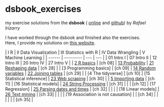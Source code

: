 # dsbook_exercises
my exercise solutions from the **dsbook** (
[online](https://rafalab.github.io/dsbook) and
[github](https://github.com/rafalab/dsbook))
by *Rafael Irizarry*



I have worked through the dsbook and finished also the exercises.   
Here, I provide my solutions on [this website](https://braunschweig.github.io/dsbook_exercises/).

| I R    |    II Data Visualization | III Statistics with R | IV Data Wrangling | V Machine Learning |
| ------  | --------- | --- |  --- |
| 01 Intro I  | 07 Intro II | 12 Intro III | 20 Intro IV | 27 Intro V |
| [2 R basics](ex_02_r_basics.html) |  [ch 08] | [13 Probability](ex_13_probability.html) | [21 Reshaping data](ex_21_reshaping_data.html) | [ch 28] |
| [3 Programming basics]  |  [ch 09] | [14 Random variables](ex_14_random_variables.html) | [22 Joining tables](ex_22_joining_tables.html)    | [ch 29] |
| [4 The tidyverse]  |  [ch 10] | [15 Statistical inference] | [23 Web scraping](ex_23_web_scraping.html)    | [ch 30] |
| [5 Importing data](ex_05_importing_data.html) |  [ch 11] | [16 Statistical models] | [24 String Processing](ex_24_string_processing.html)  |  [ch 31] |
|   | [ch 12] | [17 Regression] | [25 Parsing dates and times](ex_25_parsing_dates_and_times.html)   | [ch 32] |
|   |    | [18 Linear models] | [26 Text mining](ex_26_text_mining.html)  | [ch 33] |
|   |    | [19 Association is not causation] |    | [ch 34] |
|   |    |  |    | [ch 35] |



